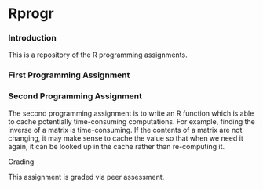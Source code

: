 Rprogr
======
### Introduction

This is a repository of the R programming assignments. 

### First Programming Assignment

### Second Programming Assignment

The second programming assignment is to write an R function which is able to cache potentially 
time-consuming computations. For example, finding the inverse  of a matrix is time-consuming. 
If the contents of a matrix are not changing, it may make sense to cache the value so that 
when we need it again, it can be looked up in the cache rather than re-computing it. 

Grading

This assignment is graded via peer assessment. 
